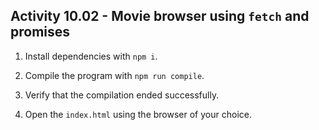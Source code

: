## Activity 10.02 - Movie browser using `fetch` and promises

1. Install dependencies with `npm i`.

2. Compile the program with `npm run compile`.

3. Verify that the compilation ended successfully.

4. Open the `index.html` using the browser of your choice.
